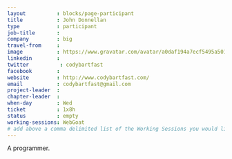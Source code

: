 ```yaml
---
layout          : blocks/page-participant
title           : John Donnellan
type            : participant
job-title       :
company         : big
travel-from     :
image           : https://www.gravatar.com/avatar/a0daf194a7ecf5495a5010316dcb2b6e
linkedin        :
twitter          : codybartfast
facebook        :
website         : http://www.codybartfast.com/
email           : codybartfast@gmail.com
project-leader  :
chapter-leader  :
when-day        : Wed
ticket          : 1x8h
status          : empty
working-sessions: WebGoat
# add above a comma delimited list of the Working Sessions you would like to attend (use the session's title)
---
```


<!-- put more details about participant here -->
A programmer.
